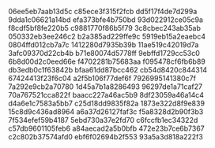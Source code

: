 06ee5eb7aab13d5c
c85ece3f315f2fcb
dd5f17f4de7d299a
9dda1c06621a14bd
efa373bfe4b750bd
93d022912ce05c9a
f8cdf5bf8fe220b5
c9881770f86b5f79
3c8cbec243ab35ab
050332eb3ee246c2
b2a385ad229ffe9c
5919eb15a2eaebc4
0804ffd012cb7a7c
1412280d7935b39b
11ae519c42019d7a
3afc09370d22cb4b
b71e80074d5778ff
9ebffd1729cc53c0
6b8d00d2c0eed66e
f4702281b75683aa
f095478cf6fb6b89
db3edb0c1f63842b
bfaa61dd87bcc462
cb54d8420c844314
67424413f23f6c04
a2f5b106f77def6f
7926995141380c7f
7a292e9cb2a70780
1d45a7b1a8286493
96297de1a71caf27
70a767521cca822f
baacc227a46ac5b9
8df23059a46a14c4
d4a6e1c7583a5bb7
c25d18dd9835f82a
1873e322d8f9e839
15c8d9c436ad8964
a6a37d26127faf3c
f5a8328d2b90f3b3
7f534efef59b4187
5ebd730a37e2fd70
c6fccfb1ec34322d
c57db9601105feb6
a84aecad2a5b0bfb
472e23b7ce6b7367
c2c802b37574afd0
ebf6f02694b2f553
93a5a3d818a222f3

